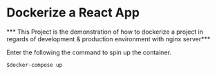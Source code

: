 # Dockerize a React App

*** This Project is the demonstration of how to dockerize a project in regards of development & production environment with nginx server***

Enter the following the command to spin up the container.

```
$docker-compose up
```